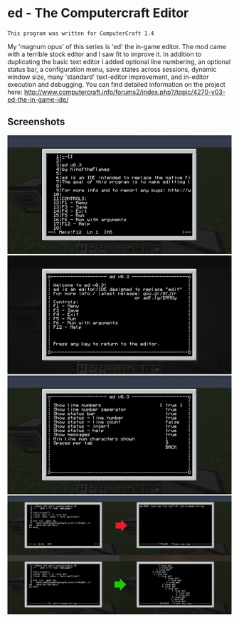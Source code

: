 ed - The Computercraft Editor
===

`This program was written for ComputerCraft 1.4`

My 'magnum opus' of this series is 'ed' the in-game editor. The mod came with a terrible stock editor and I saw fit to improve it. In addition to duplicating the basic text editor I added optional line numbering, an optional status bar, a configuration menu, save states across sessions, dynamic window size, many 'standard' text-editor improvement, and in-editor execution and debugging.
You can find detailed information on the project here: http://www.computercraft.info/forums2/index.php?/topic/4270-v03-ed-the-in-game-ide/

Screenshots
---
![alt tag](/screenshots/editor.jpg)
![alt tag](/screenshots/help.jpg)
![alt tag](/screenshots/options.jpg)
![alt tag](/screenshots/debugger.jpg)
